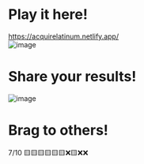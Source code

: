 # Play it here!
https://acquirelatinum.netlify.app/  
![image](https://user-images.githubusercontent.com/8890846/163475693-60151b0a-6376-419b-ba8e-5dd495cfdda2.png)  
  
# Share your results!  
![image](https://user-images.githubusercontent.com/8890846/163476045-a29509af-93be-4442-99ab-6a1b8b9670db.png)  

# Brag to others!  
7/10 
🟨🟨🟨🟨🟨🟨❌🟨❌❌
